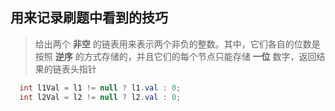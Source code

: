 ## 用来记录刷题中看到的技巧

> 给出两个 **非空** 的链表用来表示两个非负的整数。其中，它们各自的位数是按照 **逆序** 的方式存储的，并且它们的每个节点只能存储 **一位** 数字，返回结果的链表头指针

```java
  int l1Val = l1 != null ? l1.val : 0;
  int l2Val = l2 != null ? l2.val : 0;
```

